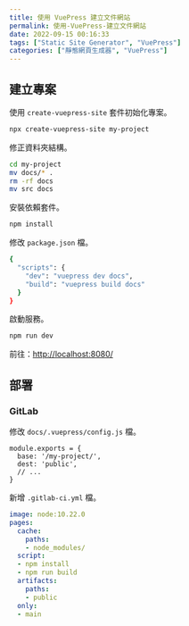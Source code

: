 ```yaml
---
title: 使用 VuePress 建立文件網站
permalink: 使用-VuePress-建立文件網站
date: 2022-09-15 00:16:33
tags: ["Static Site Generator", "VuePress"]
categories: ["靜態網頁生成器", "VuePress"]
---
```


## 建立專案

使用 `create-vuepress-site` 套件初始化專案。

```BASH
npx create-vuepress-site my-project
```

修正資料夾結構。

```BASH
cd my-project
mv docs/* .
rm -rf docs
mv src docs
```

安裝依賴套件。

```BASH
npm install
```

修改 `package.json` 檔。

```BASH
{
  "scripts": {
    "dev": "vuepress dev docs",
    "build": "vuepress build docs"
  }
}
```

啟動服務。

```BASH
npm run dev
```

前往：<http://localhost:8080/>

## 部署

### GitLab

修改 `docs/.vuepress/config.js` 檔。

```JS
module.exports = {
  base: '/my-project/',
  dest: 'public',
  // ...
}
```

新增 `.gitlab-ci.yml` 檔。

```YAML
image: node:10.22.0
pages:
  cache:
    paths:
    - node_modules/
  script:
  - npm install
  - npm run build
  artifacts:
    paths:
    - public
  only:
  - main
```
